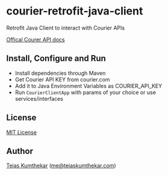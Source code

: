 # courier-retrofit-java-client

Retrofit Java Client to interact with Courier APIs

[Offical Courer API docs](https://docs.courier.com/reference/introduction)

## Install, Configure and Run

* Install dependencies through Maven
* Get Courier API KEY from courier.com
* Add it to Java Environment Variables as COURIER_API_KEY
* Run `CourierClientApp` with params of your choice or use services/interfaces

## License

[MIT License](http://www.opensource.org/licenses/mit-license.php)

## Author

[Tejas Kumthekar](https://github.com/tk26) ([me@tejaskumthekar.com](mailto:me@tejaskumthekar.com))
